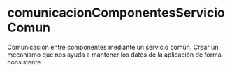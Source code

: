 # comunicacionComponentesServicioComun
Comunicación entre componentes mediante un servicio común. Crear un mecanismo que nos ayuda a mantener los datos de la aplicación de forma consistente
